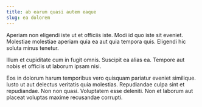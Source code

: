 ```yaml
---
title: ab earum quasi autem eaque
slug: ea dolorem
---
```


Aperiam non eligendi iste ut et officiis iste. Modi id quo iste sit eveniet. Molestiae molestiae aperiam quia ea aut quia tempora quis. Eligendi hic soluta minus tenetur.

Illum et cupiditate cum in fugit omnis. Suscipit ea alias ea. Tempore aut nobis et officiis ut laborum ipsam nisi.

Eos in dolorum harum temporibus vero quisquam pariatur eveniet similique. Iusto ut aut delectus veritatis quia molestias. Repudiandae culpa sint et repudiandae. Non non quasi. Voluptatem esse deleniti. Non et laborum aut placeat voluptas maxime recusandae corrupti.
